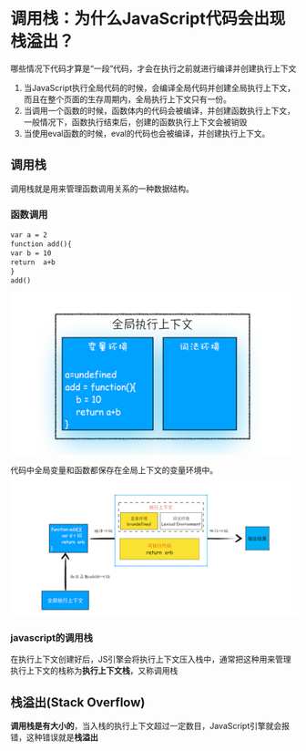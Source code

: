 # 调用栈：为什么JavaScript代码会出现栈溢出？

哪些情况下代码才算是“一段”代码，才会在执行之前就进行编译并创建执行上下文  
1. 当JavaScript执行全局代码的时候，会编译全局代码并创建全局执行上下文，而且在整个页面的生存周期内，全局执行上下文只有一份。
2. 当调用一个函数的时候，函数体内的代码会被编译，并创建函数执行上下文，一般情况下，函数执行结束后，创建的函数执行上下文会被销毁
3. 当使用eval函数的时候，eval的代码也会被编译，并创建执行上下文。

## 调用栈
调用栈就是用来管理函数调用关系的一种数据结构。
### 函数调用
```
var a = 2
function add(){
var b = 10
return  a+b
}
add()

```
![](img/全局执行上下文.png)  

代码中全局变量和函数都保存在全局上下文的变量环境中。  
![](img/函数调用过程.png)

### javascript的调用栈
在执行上下文创建好后，JS引擎会将执行上下文压入栈中，通常把这种用来管理执行上下文的栈称为**执行上下文栈**，又称调用栈

## 栈溢出(Stack Overflow)
**调用栈是有大小的**，当入栈的执行上下文超过一定数目，JavaScript引擎就会报错，这种错误就是**栈溢出**